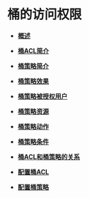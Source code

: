 # 桶的访问权限<a name="zh-cn_topic_0066036527"></a>

-   **[概述](概述.md)**  

-   **[桶ACL简介](桶ACL简介.md)**  

-   **[桶策略简介](桶策略简介.md)**  

-   **[桶策略效果](桶策略效果.md)**  

-   **[桶策略被授权用户](桶策略被授权用户.md)**  

-   **[桶策略资源](桶策略资源.md)**  

-   **[桶策略动作](桶策略动作.md)**  

-   **[桶策略条件](桶策略条件.md)**  

-   **[桶ACL和桶策略的关系](桶ACL和桶策略的关系.md)**  

-   **[配置桶ACL](配置桶ACL.md)**  

-   **[配置桶策略](配置桶策略.md)**  


